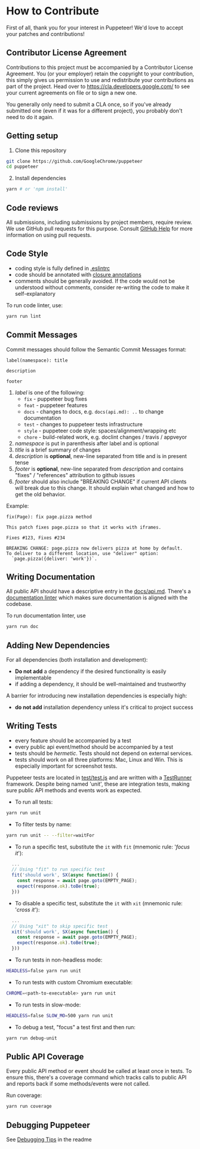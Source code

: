 # How to Contribute

First of all, thank you for your interest in Puppeteer!
We'd love to accept your patches and contributions!

## Contributor License Agreement

Contributions to this project must be accompanied by a Contributor License
Agreement. You (or your employer) retain the copyright to your contribution,
this simply gives us permission to use and redistribute your contributions as
part of the project. Head over to <https://cla.developers.google.com/> to see
your current agreements on file or to sign a new one.

You generally only need to submit a CLA once, so if you've already submitted one
(even if it was for a different project), you probably don't need to do it
again.

## Getting setup

1. Clone this repository

```bash
git clone https://github.com/GoogleChrome/puppeteer
cd puppeteer
```

2. Install dependencies

```bash
yarn # or 'npm install'
```

## Code reviews

All submissions, including submissions by project members, require review. We
use GitHub pull requests for this purpose. Consult
[GitHub Help](https://help.github.com/articles/about-pull-requests/) for more
information on using pull requests.

## Code Style

- coding style is fully defined in [.eslintrc](https://github.com/GoogleChrome/puppeteer/blob/master/.eslintrc.js)
- code should be annotated with [closure annotations](https://github.com/google/closure-compiler/wiki/Annotating-JavaScript-for-the-Closure-Compiler)
- comments should be generally avoided. If the code would not be understood without comments, consider re-writing the code to make it self-explanatory

To run code linter, use:

```bash
yarn run lint
```

## Commit Messages

Commit messages should follow the Semantic Commit Messages format:

```
label(namespace): title

description

footer
```

1. *label* is one of the following:
    - `fix` - puppeteer bug fixes
    - `feat` - puppeteer features
    - `docs` - changes to docs, e.g. `docs(api.md): ..` to change documentation
    - `test` - changes to puppeteer tests infrastructure
    - `style` - puppeteer code style: spaces/alignment/wrapping etc
    - `chore` - build-related work, e.g. doclint changes / travis / appveyor
1. *namespace* is put in parenthesis after label and is optional
2. *title* is a brief summary of changes
3. *description* is **optional**, new-line separated from title and is in present tense
4. *footer* is **optional**, new-line separated from *description* and contains "fixes" / "references" attribution to github issues
5. *footer* should also include "BREAKING CHANGE" if current API clients will break due to this change. It should explain what changed and how to get the old behavior.

Example:

```
fix(Page): fix page.pizza method

This patch fixes page.pizza so that it works with iframes.

Fixes #123, Fixes #234

BREAKING CHANGE: page.pizza now delivers pizza at home by default.
To deliver to a different location, use "deliver" option:
  `page.pizza({deliver: 'work'})`.
```

## Writing Documentation

All public API should have a descriptive entry in the [docs/api.md](https://github.com/GoogleChrome/puppeteer/blob/master/docs/api.md). There's a [documentation linter](https://github.com/GoogleChrome/puppeteer/tree/master/utils/doclint) which makes sure documentation is aligned with the codebase.

To run documentation linter, use

```bash
yarn run doc
```

## Adding New Dependencies

For all dependencies (both installation and development):
- **Do not add** a dependency if the desired functionality is easily implementable
- if adding a dependency, it should be well-maintained and trustworthy

A barrier for introducing new installation dependencies is especially high:
- **do not add** installation dependency unless it's critical to project success

## Writing Tests

- every feature should be accompanied by a test
- every public api event/method should be accompanied by a test
- tests should be *hermetic*. Tests should not depend on external services.
- tests should work on all three platforms: Mac, Linux and Win. This is especially important for screenshot tests.

Puppeteer tests are located in [test/test.js](https://github.com/GoogleChrome/puppeteer/blob/master/test/test.js)
and are written with a [TestRunner](https://github.com/GoogleChrome/puppeteer/tree/master/utils/testrunner) framework.
Despite being named 'unit', these are integration tests, making sure public API methods and events work as expected.

- To run all tests:

```bash
yarn run unit
```

- To filter tests by name:

```bash
yarn run unit -- --filter=waitFor
```

- To run a specific test, substitute the `it` with `fit` (mnemonic rule: '*focus it*'):

```js
  ...
  // Using "fit" to run specific test
  fit('should work', SX(async function() {
    const response = await page.goto(EMPTY_PAGE);
    expect(response.ok).toBe(true);
  }))
```

- To disable a specific test, substitute the `it` with `xit` (mnemonic rule: '*cross it*'):

```js
  ...
  // Using "xit" to skip specific test
  xit('should work', SX(async function() {
    const response = await page.goto(EMPTY_PAGE);
    expect(response.ok).toBe(true);
  }))
```

- To run tests in non-headless mode:

```bash
HEADLESS=false yarn run unit
```

- To run tests with custom Chromium executable:

```bash
CHROME=<path-to-executable> yarn run unit
```

- To run tests in slow-mode:

```bash
HEADLESS=false SLOW_MO=500 yarn run unit
```

- To debug a test, "focus" a test first and then run:

```bash
yarn run debug-unit
```

## Public API Coverage

Every public API method or event should be called at least once in tests. To ensure this, there's a coverage command which tracks calls to public API and reports back if some methods/events were not called.

Run coverage:

``` bash
yarn run coverage
```

## Debugging Puppeteer
See [Debugging Tips](README.md#debugging-tips) in the readme
